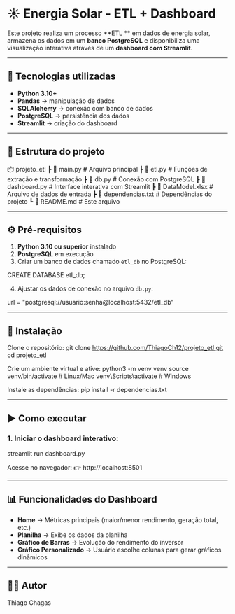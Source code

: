# ☀️ Energia Solar - ETL + Dashboard

Este projeto realiza um processo **ETL ** em dados de energia solar, armazena os dados em um **banco PostgreSQL** e disponibiliza uma visualização interativa através de um **dashboard com Streamlit**.

---

## 🚀 Tecnologias utilizadas
- **Python 3.10+**
- **Pandas** → manipulação de dados
- **SQLAlchemy** → conexão com banco de dados
- **PostgreSQL** → persistência dos dados
- **Streamlit** → criação do dashboard

---

## 📂 Estrutura do projeto
📦 projeto_etl
 ┣ 📜 main.py              # Arquivo principal
 ┣ 📜 etl.py               # Funções de extração e transformação
 ┣ 📜 db.py                # Conexão com PostgreSQL
 ┣ 📜 dashboard.py         # Interface interativa com Streamlit
 ┣ 📜 DataModel.xlsx       # Arquivo de dados de entrada
 ┣ 📜 dependencias.txt     # Dependências do projeto
 ┗ 📜 README.md            # Este arquivo

---

## ⚙️ Pré-requisitos
1. **Python 3.10 ou superior** instalado  
2. **PostgreSQL** em execução  
3. Criar um banco de dados chamado `etl_db` no PostgreSQL:

CREATE DATABASE etl_db;

4. Ajustar os dados de conexão no arquivo `db.py`:  

url = "postgresql://usuario:senha@localhost:5432/etl_db"

---

## 🔧 Instalação
Clone o repositório:
git clone https://github.com/ThiagoCh12/projeto_etl.git
cd projeto_etl

Crie um ambiente virtual e ative:
python3 -m venv venv
source venv/bin/activate   # Linux/Mac
venv\Scripts\activate      # Windows

Instale as dependências:
pip install -r dependencias.txt

---

## ▶️ Como executar

### 1. Iniciar o dashboard interativo:
streamlit run dashboard.py

Acesse no navegador: 👉 http://localhost:8501

---

## 📊 Funcionalidades do Dashboard
- **Home** → Métricas principais (maior/menor rendimento, geração total, etc.)  
- **Planilha** → Exibe os dados da planilha  
- **Gráfico de Barras** → Evolução do rendimento do inversor  
- **Gráfico Personalizado** → Usuário escolhe colunas para gerar gráficos dinâmicos  

---

## 👨‍💻 Autor
Thiago Chagas 